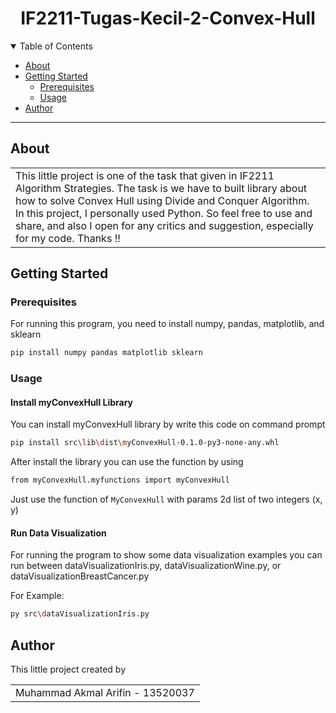 <div align="center">
  <h1>IF2211-Tugas-Kecil-2-Convex-Hull</h1>
</div>

<details open="open">
<summary>Table of Contents</summary>
  
- [About](#about)
- [Getting Started](#getting-started)
  - [Prerequisites](#prerequisites)
  - [Usage](#usage)
- [Author](#author)

</details>
  
---

## About

<table>
  <tr>
    <td>
      This little project is one of the task that given in IF2211 Algorithm Strategies. The task is we have to built library about how to solve Convex Hull using Divide and Conquer Algorithm. In this project, I personally used Python. So feel free to use and share, and also I open for any critics and suggestion, especially for my code. Thanks !!
    </td>
  </tr>
</table>

## Getting Started

### Prerequisites

For running this program, you need to install numpy, pandas, matplotlib, and sklearn
```sh
pip install numpy pandas matplotlib sklearn
```

### Usage

#### Install myConvexHull Library

You can install myConvexHull library by write this code on command prompt

```sh
pip install src\lib\dist\myConvexHull-0.1.0-py3-none-any.whl
```

After install the library you can use the function by using 

```sh
from myConvexHull.myfunctions import myConvexHull
```

Just use the function of ```MyConvexHull``` with params 2d list of two integers (x, y)

#### Run Data Visualization

For running the program to show some data visualization examples you can run between dataVisualizationIris.py, dataVisualizationWine.py, or dataVisualizationBreastCancer.py

For Example:

```sh
py src\dataVisualizationIris.py
```

## Author

This little project created by

<table>
  <tr>
    <td>
      Muhammad Akmal Arifin - 13520037
    </td>
  </tr>
</table>
